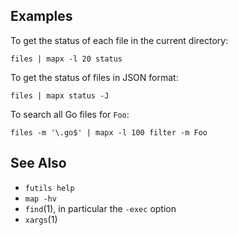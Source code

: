 ## Examples

To get the status of each file in the current directory:

```
files | mapx -l 20 status
```

To get the status of files in JSON format:

```
files | mapx status -J
```

To search all Go files for `Foo`:

```
files -m '\.go$' | mapx -l 100 filter -m Foo
```

## See Also

* `futils help`
* `map -hv`
* `find`(1), in particular the `-exec` option
* `xargs`(1)
